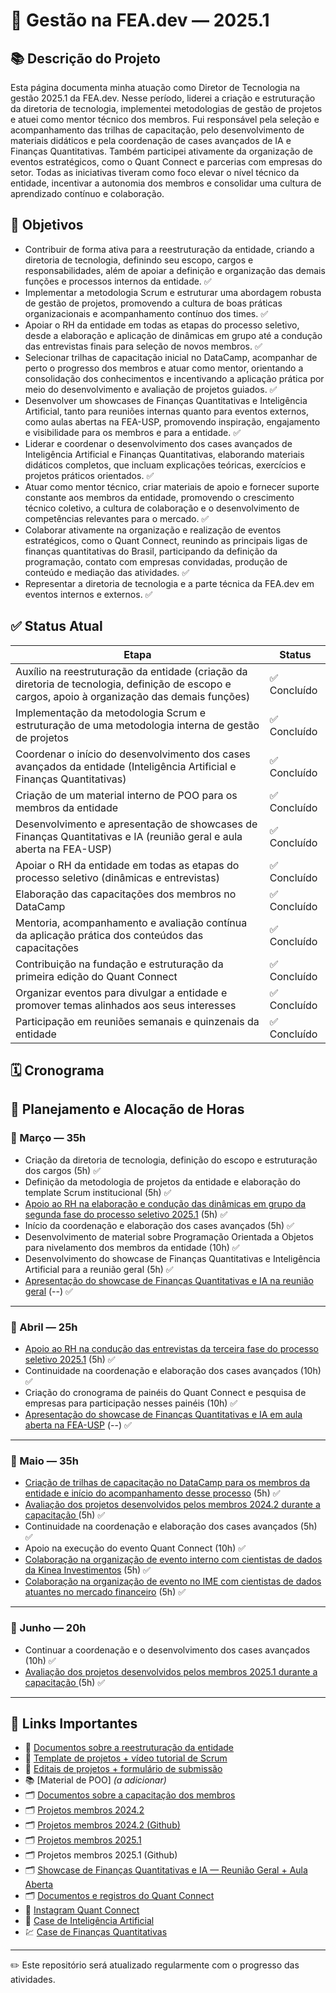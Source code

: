 # 🚀 Gestão na FEA.dev — 2025.1

## 📚 Descrição do Projeto

Esta página documenta minha atuação como Diretor de Tecnologia na gestão 2025.1 da FEA.dev. Nesse período, liderei a criação e estruturação da diretoria de tecnologia, implementei metodologias de gestão de projetos e atuei como mentor técnico dos membros. Fui responsável pela seleção e acompanhamento das trilhas de capacitação, pelo desenvolvimento de materiais didáticos e pela coordenação de cases avançados de IA e Finanças Quantitativas. Também participei ativamente da organização de eventos estratégicos, como o Quant Connect e parcerias com empresas do setor. Todas as iniciativas tiveram como foco elevar o nível técnico da entidade, incentivar a autonomia dos membros e consolidar uma cultura de aprendizado contínuo e colaboração.


## 🎯 Objetivos

- Contribuir de forma ativa para a reestruturação da entidade, criando a diretoria de tecnologia, definindo seu escopo, cargos e responsabilidades, além de apoiar a definição e organização das demais funções e processos internos da entidade. ✅
- Implementar a metodologia Scrum e estruturar uma abordagem robusta de gestão de projetos, promovendo a cultura de boas práticas organizacionais e acompanhamento contínuo dos times. ✅
- Apoiar o RH da entidade em todas as etapas do processo seletivo, desde a elaboração e aplicação de dinâmicas em grupo até a condução das entrevistas finais para seleção de novos membros. ✅
- Selecionar trilhas de capacitação inicial no DataCamp, acompanhar de perto o progresso dos membros e atuar como mentor, orientando a consolidação dos conhecimentos e incentivando a aplicação prática por meio do desenvolvimento e avaliação de projetos guiados. ✅
- Desenvolver um showcases de Finanças Quantitativas e Inteligência Artificial, tanto para reuniões internas quanto para eventos externos, como aulas abertas na FEA-USP, promovendo inspiração, engajamento e visibilidade para os membros e para a entidade. ✅
- Liderar e coordenar o desenvolvimento dos cases avançados de Inteligência Artificial e Finanças Quantitativas, elaborando materiais didáticos completos, que incluam explicações teóricas, exercícios e projetos práticos orientados. ✅
- Atuar como mentor técnico, criar materiais de apoio e fornecer suporte constante aos membros da entidade, promovendo o crescimento técnico coletivo, a cultura de colaboração e o desenvolvimento de competências relevantes para o mercado. ✅
- Colaborar ativamente na organização e realização de eventos estratégicos, como o Quant Connect, reunindo as principais ligas de finanças quantitativas do Brasil, participando da definição da programação, contato com empresas convidadas, produção de conteúdo e mediação das atividades. ✅
- Representar a diretoria de tecnologia e a parte técnica da FEA.dev em eventos internos e externos. ✅



## ✅ Status Atual

| Etapa | Status |
|-------|--------|
| Auxílio na reestruturação da entidade (criação da diretoria de tecnologia, definição de escopo e cargos, apoio à organização das demais funções) | ✅ Concluído |
| Implementação da metodologia Scrum e estruturação de uma metodologia interna de gestão de projetos | ✅ Concluído |
| Coordenar o início do desenvolvimento dos cases avançados da entidade (Inteligência Artificial e Finanças Quantitativas) | ✅ Concluído |
| Criação de um material interno de POO para os membros da entidade| ✅ Concluído |
| Desenvolvimento e apresentação de showcases de Finanças Quantitativas e IA (reunião geral e aula aberta na FEA-USP) | ✅ Concluído |
| Apoiar o RH da entidade em todas as etapas do processo seletivo (dinâmicas e entrevistas) | ✅ Concluído |
| Elaboração das capacitações dos membros no DataCamp | ✅ Concluído |
| Mentoria, acompanhamento e avaliação contínua da aplicação prática dos conteúdos das capacitações      | ✅ Concluído |
| Contribuição na fundação e estruturação da primeira edição do Quant Connect | ✅ Concluído |
| Organizar eventos para divulgar a entidade e promover temas alinhados aos seus interesses | ✅ Concluído |
| Participação em reuniões semanais e quinzenais da entidade      | ✅ Concluído |



## 🗓 Cronograma

## 📆 Planejamento e Alocação de Horas

### 📅 Março — 35h
- Criação da diretoria de tecnologia, definição do escopo e estruturação dos cargos (5h) ✅  
- Definição da metodologia de projetos da entidade e elaboração do template Scrum institucional (5h) ✅  
- [Apoio ao RH na elaboração e condução das dinâmicas em grupo da segunda fase do processo seletivo 2025.1](https://www.instagram.com/p/DH1uRgQOI8H/?igsh=bXB0ZDYxYXV3amNn) (5h) ✅  
- Início da coordenação e elaboração dos cases avançados (5h) ✅  
- Desenvolvimento de material sobre Programação Orientada a Objetos para nivelamento dos membros da entidade (10h) ✅  
- Desenvolvimento do showcase de Finanças Quantitativas e Inteligência Artificial para a reunião geral (5h) ✅  
- [Apresentação do showcase de Finanças Quantitativas e IA na reunião geral](https://www.instagram.com/p/DIPia-MM983/?igsh=Ymptc3pvbXVqc255) (--) ✅  
  

---

### 📅 Abril — 25h
- [Apoio ao RH na condução das entrevistas da terceira fase do processo seletivo 2025.1](https://www.instagram.com/p/DIcaLFBsAaT/?igsh=NDEydGkxMGhmeDQ1) (5h) ✅  
- Continuidade na coordenação e elaboração dos cases avançados (10h) ✅  
- Criação do cronograma de painéis do Quant Connect e pesquisa de empresas para participação nesses painéis (10h) ✅  
- [Apresentação do showcase de Finanças Quantitativas e IA em aula aberta na FEA-USP](https://www.instagram.com/p/DJDBXfpNtpW/?igsh=b2hqa2J3cHlyeHA0) (--) ✅  

---

### 📅 Maio — 35h
- [Criação de trilhas de capacitação no DataCamp para os membros da entidade e início do acompanhamento desse processo](https://www.instagram.com/p/DI2JbgyOiQE/?igsh=emE0M29tcGVkcXFp) (5h) ✅  
- [Avaliação dos projetos desenvolvidos pelos membros 2024.2 durante a capacitação ](https://www.instagram.com/p/DJu8ug0tp6n/?igsh=MWkzMDBsbjFiNWk2eQ==) (5h) ✅  
- Continuidade na coordenação e elaboração dos cases avançados (5h) ✅  
- Apoio na execução do evento Quant Connect (10h) ✅  
- [Colaboração na organização de evento interno com cientistas de dados da Kinea Investimentos](https://www.instagram.com/p/DKA0zTrOis2/?igsh=MWJob3hoenh0dnUwbw==) (5h) ✅  
- [Colaboração na organização de evento no IME com cientistas de dados atuantes no mercado financeiro](https://www.instagram.com/p/DJkgJDUuAzB/?igsh=MWQ0dGQxemZrOHNyZQ==) (5h) ✅  

---

### 📅 Junho — 20h
- Continuar a coordenação e o desenvolvimento dos cases avançados (10h) ✅
- [Avaliação dos projetos desenvolvidos pelos membros 2025.1 durante a capacitação ]() (5h) ✅ 

---

## 🔗 Links Importantes

- 📂 [Documentos sobre a reestruturação da entidade](https://github.com/GB-Navarro/MAC0214/tree/main/Reestrutura%C3%A7%C3%A3o%20FEA.Dev)
- 📁 [Template de projetos + vídeo tutorial de Scrum](https://github.com/GB-Navarro/MAC0214/tree/main/Template%20de%20projetos%20%2B%20v%C3%ADdeo%20tutorial%20de%20SCRUM)
- 📑 [Editais de projetos + formulário de submissão](https://github.com/GB-Navarro/MAC0214/tree/main/Editais%20de%20projetos%20%2B%20formul%C3%A1rio%20de%20submiss%C3%A3o)
- 📚 [Material de POO] *(a adicionar)*
- 🗂️ [Documentos sobre a capacitação dos membros](https://github.com/GB-Navarro/MAC0214/tree/main/Documentos%20sobre%20a%20capacita%C3%A7%C3%A3o%20dos%20membros)
- 🗂️ [Projetos membros 2024.2](https://www.instagram.com/p/DJu8ug0tp6n/?img_index=5&igsh=MWkzMDBsbjFiNWk2eQ==)
- 🗂️ [Projetos membros 2024.2 (Github)](https://github.com/GB-Navarro/MAC0214/tree/main/Projetos%20Certifica%C3%A7%C3%A3o%20I)
- 🗂️ [Projetos membros 2025.1](https://www.instagram.com/p/DK0RS0KxR1F/?img_index=7&igsh=MXV2ZjU0ODVnaDdpMw==)
- 🗂️ Projetos membros 2025.1 (Github)
- 🗂️ [Showcase de Finanças Quantitativas e IA — Reunião Geral + Aula Aberta](#)
- 🗂️ [Documentos e registros do Quant Connect](https://github.com/GB-Navarro/MAC0214/tree/main/Quant%20Connect%20-%20Documentos%20e%20Registros%20)
- 📸 [Instagram Quant Connect](https://www.instagram.com/quant_connect?igsh=em9pbGdldDB5Z3lz)
- 🤖 [Case de Inteligência Artificial](https://github.com/GB-Navarro/MAC0214/tree/main/Case%20de%20Intelig%C3%AAncia%20Artificial)
- 💹 [Case de Finanças Quantitativas](https://github.com/GB-Navarro/MAC0214/blob/main/Case%20de%20Finan%C3%A7as%20Quantitativas/case_quant.ipynb)

---


✏️ Este repositório será atualizado regularmente com o progresso das atividades.
